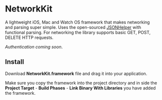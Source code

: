 # NetworkKit

A lightweight iOS, Mac and Watch OS framework that makes networking and parsing super simple. Uses the open-sourced [JSONHelper](https://github.com/isair/JSONHelper) with functional parsing. For networking the library supports basic GET, POST, DELETE HTTP requests.

_Authentication coming soon_.

## Install

Download **NetworkKit.framework** file and drag it into your application.

Make sure you copy the framework into the project directory and in side the **Project Target** - **Build Phases** - **Link Binary With Libraries** you have added the framework.

[logo]: https://github.com/imex94/NetworkKit/blob/master/images/import.png "Import Framework"
